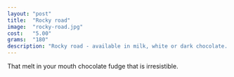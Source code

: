 ```yaml
---
layout: "post"
title:  "Rocky road"
image: 	"rocky-road.jpg"
cost: 	"5.00"
grams:	"180"
description: "Rocky road - available in milk, white or dark chocolate.  Full of all the favourites, marshmallows, peanuts, jellies and coconut."
---
```


That melt in your mouth chocolate fudge that is irresistible.
